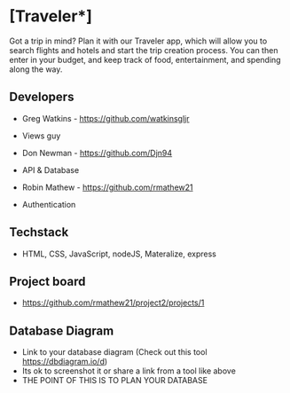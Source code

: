 # [Traveler*]



Got a trip in mind? Plan it with our Traveler app, which will allow you to search flights and hotels and start the trip creation process. You can then enter in your budget, and keep track of food, entertainment, and spending along the way.


## Developers

- Greg Watkins - https://github.com/watkinsgljr
- Views guy

- Don Newman - https://github.com/Djn94
- API & Database

- Robin Mathew - https://github.com/rmathew21
- Authentication


## Techstack

- HTML, CSS, JavaScript, nodeJS, Materalize, express

## Project board

- https://github.com/rmathew21/project2/projects/1

## Database Diagram

- Link to your database diagram (Check out this tool https://dbdiagram.io/d)
- Its ok to screenshot it or share a link from a tool like above
- THE POINT OF THIS IS TO PLAN YOUR DATABASE

